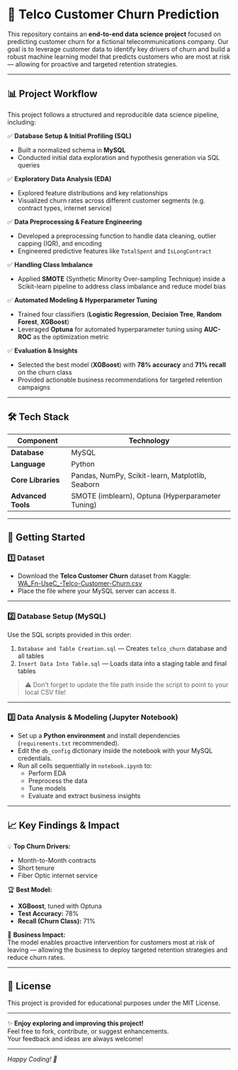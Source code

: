 # 📡 Telco Customer Churn Prediction

This repository contains an **end-to-end data science project** focused on predicting customer churn for a fictional telecommunications company. Our goal is to leverage customer data to identify key drivers of churn and build a robust machine learning model that predicts customers who are most at risk — allowing for proactive and targeted retention strategies.

---

## 📊 Project Workflow

This project follows a structured and reproducible data science pipeline, including:

✅ **Database Setup & Initial Profiling (SQL)**  
- Built a normalized schema in **MySQL**  
- Conducted initial data exploration and hypothesis generation via SQL queries  

✅ **Exploratory Data Analysis (EDA)**  
- Explored feature distributions and key relationships  
- Visualized churn rates across different customer segments (e.g. contract types, internet service)

✅ **Data Preprocessing & Feature Engineering**  
- Developed a preprocessing function to handle data cleaning, outlier capping (IQR), and encoding  
- Engineered predictive features like `TotalSpent` and `IsLongContract`

✅ **Handling Class Imbalance**  
- Applied **SMOTE** (Synthetic Minority Over-sampling Technique) inside a Scikit-learn pipeline to address class imbalance and reduce model bias

✅ **Automated Modeling & Hyperparameter Tuning**  
- Trained four classifiers (**Logistic Regression**, **Decision Tree**, **Random Forest**, **XGBoost**)  
- Leveraged **Optuna** for automated hyperparameter tuning using **AUC-ROC** as the optimization metric

✅ **Evaluation & Insights**  
- Selected the best model (**XGBoost**) with **78% accuracy** and **71% recall** on the churn class  
- Provided actionable business recommendations for targeted retention campaigns

---

## 🛠️ Tech Stack

| Component         | Technology                                 |
|-------------------|--------------------------------------------|
| **Database**       | MySQL                                      |
| **Language**       | Python                                     |
| **Core Libraries** | Pandas, NumPy, Scikit-learn, Matplotlib, Seaborn |
| **Advanced Tools** | SMOTE (imblearn), Optuna (Hyperparameter Tuning) |

---

## 🚀 Getting Started

### 1️⃣ Dataset
- Download the **Telco Customer Churn** dataset from Kaggle:  
[WA_Fn-UseC_-Telco-Customer-Churn.csv](https://www.kaggle.com/blastchar/telco-customer-churn)  
- Place the file where your MySQL server can access it.

---

### 2️⃣ Database Setup (MySQL)
Use the SQL scripts provided in this order:
1. `Database and Table Creation.sql` — Creates `telco_churn` database and all tables  
2. `Insert Data Into Table.sql` — Loads data into a staging table and final tables  

> ⚠️ Don’t forget to update the file path inside the script to point to your local CSV file!

---

### 3️⃣ Data Analysis & Modeling (Jupyter Notebook)
- Set up a **Python environment** and install dependencies (`requirements.txt` recommended).  
- Edit the `db_config` dictionary inside the notebook with your MySQL credentials.  
- Run all cells sequentially in `notebook.ipynb` to:
  - Perform EDA
  - Preprocess the data
  - Tune models
  - Evaluate and extract business insights

---

## 📈 Key Findings & Impact

💡 **Top Churn Drivers:**  
- Month-to-Month contracts  
- Short tenure  
- Fiber Optic internet service

🏆 **Best Model:**  
- **XGBoost**, tuned with Optuna  
- **Test Accuracy:** 78%  
- **Recall (Churn Class):** 71%

🎯 **Business Impact:**  
The model enables proactive intervention for customers most at risk of leaving — allowing the business to deploy targeted retention strategies and reduce churn rates.

---

## 📝 License
This project is provided for educational purposes under the MIT License.

---

✨ **Enjoy exploring and improving this project!**  
Feel free to fork, contribute, or suggest enhancements.  
Your feedback and ideas are always welcome!

---

*Happy Coding! 🎉*